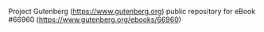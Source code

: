 Project Gutenberg (https://www.gutenberg.org) public repository for
eBook #66960 (https://www.gutenberg.org/ebooks/66960)
